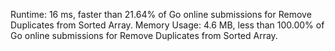 Runtime: 16 ms, faster than 21.64% of Go online submissions for Remove Duplicates from Sorted Array.
Memory Usage: 4.6 MB, less than 100.00% of Go online submissions for Remove Duplicates from Sorted Array.